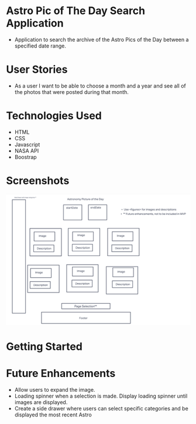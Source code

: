 # Astro Pic of The Day Search Application
 - Application to search the archive of the Astro Pics of the Day between a specified date range. 

# User Stories
- As a user I want to be able to choose a month and a year and see all of the photos that were posted during that month.


# Technologies Used

- HTML
- CSS
- Javascript
- NASA API
- Boostrap

# Screenshots
![wireframe screenshot](assets/screenshots/wireframe.png)
# Getting Started

# Future Enhancements
 - Allow users to expand the image. 
 - Loading spinner when a selection is made. Display loading spinner until images are displayed. 
 - Create a side drawer where users can select specific categories and be displayed the most recent Astro 
 